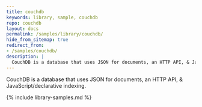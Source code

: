 ```yaml
---
title: couchdb
keywords: library, sample, couchdb
repo: couchdb
layout: docs
permalink: /samples/library/couchdb/
hide_from_sitemap: true
redirect_from:
- /samples/couchdb/
description: |
  CouchDB is a database that uses JSON for documents, an HTTP API, & JavaScript/declarative indexing.
---
```


CouchDB is a database that uses JSON for documents, an HTTP API, & JavaScript/declarative indexing.


{% include library-samples.md %}
